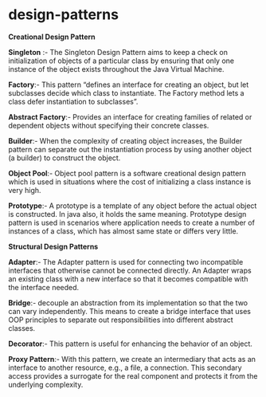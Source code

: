 # design-patterns

<b>Creational Design Pattern</b>

<b>Singleton</b> :- The Singleton Design Pattern aims to keep a check on initialization of objects of a particular class by ensuring that only one instance of the object exists throughout the Java Virtual Machine.

<b>Factory</b>:-  This pattern “defines an interface for creating an object, but let subclasses decide which class to instantiate. The Factory method lets a class defer instantiation to subclasses”.

<b>Abstract Factory</b>:- Provides an interface for creating families of related or dependent objects without specifying their concrete classes.

<b>Builder</b>:- When the complexity of creating object increases, the Builder pattern can separate out the instantiation process by using another object (a builder) to construct the object.

<b>Object Pool</b>:- Object pool pattern is a software creational design pattern which is used in situations where the cost of initializing a class instance is very high.

<b>Prototype</b>:- A prototype is a template of any object before the actual object is constructed. In java also, it holds the same meaning. Prototype design pattern is used in scenarios where application needs to create a number of instances of a class, which has almost same state or differs very little.

<b>Structural Design Patterns</b>

<b>Adapter</b>:- The Adapter pattern is used for connecting two incompatible interfaces that otherwise cannot be connected directly. An Adapter wraps an existing class with a new interface so that it becomes compatible with the interface needed.

<b>Bridge</b>:- decouple an abstraction from its implementation so that the two can vary independently.
         This means to create a bridge interface that uses OOP principles to separate out responsibilities into different abstract classes.
         
<b>Decorator</b>:- This pattern is useful for enhancing the behavior of an object.

<b>Proxy Pattern</b>:- With this pattern, we create an intermediary that acts as an interface to another resource, e.g., a file, a connection. This secondary access provides a surrogate for the real component and protects it from the underlying complexity.

         